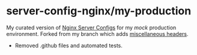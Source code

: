 # server-config-nginx/my-production

My curated version of [Nginx Server Configs](https://github.com/h5bp/server-configs-nginx) for my *mock* production environment. 
Forked from my branch which adds [miscellaneous headers](https://github.com/RatJuggler/server-configs-nginx/tree/add-misc-headers).

- Removed .github files and automated tests.
